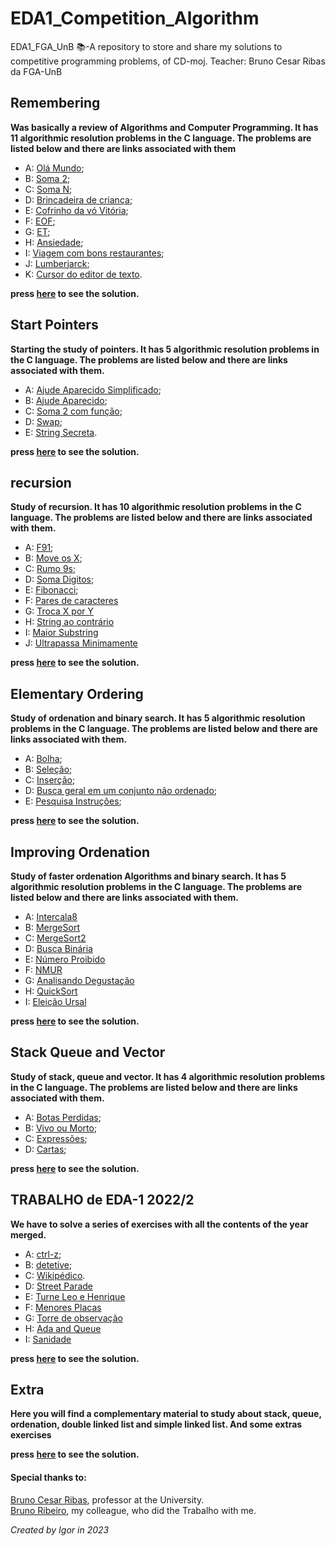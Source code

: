 # EDA1_Competition_Algorithm
EDA1_FGA_UnB 📚-A repository to store and share my solutions to competitive programming problems, of CD-moj.
Teacher: Bruno Cesar Ribas da FGA-UnB

## Remembering
<b>Was basically a review of Algorithms and Computer Programming. It has 11 algorithmic resolution problems in the C language. The problems are listed below and there are links associated with them</b>
-  A:  [Olá Mundo](https://moj.naquadah.com.br/contests/bcr-EDA1-2022_2-lista1-relembrando/olamundo.html);
-  B:  [Soma 2](https://moj.naquadah.com.br/contests/bcr-EDA1-2022_2-lista1-relembrando/soma2.html);
-  C:  [Soma N](https://moj.naquadah.com.br/contests/bcr-EDA1-2022_2-lista1-relembrando/soma.html);
-  D:  [Brincadeira de criança](https://moj.naquadah.com.br/contests/bcr-EDA1-2022_2-lista1-relembrando/mdp-2005-brincadeira.html);
-  E:  [Cofrinho da vó Vitória](https://br.spoj.com/problems/COFRE.pdf);
-  F:  [EOF](https://moj.naquadah.com.br/contests/bcr-EDA1-2022_2-lista1-relembrando/eof.html);
-  G:  [ET](https://moj.naquadah.com.br/contests/bcr-EDA1-2022_2-lista1-relembrando/printet.html);
-  H:  [Ansiedade](https://moj.naquadah.com.br/contests/bcr-EDA1-2022_2-lista1-relembrando/ansiedade.html);
-  I:  [Viagem com bons restaurantes](https://moj.naquadah.com.br/contests/bcr-EDA1-2022_2-lista1-relembrando/viagemaconselha.html);
-  J:  [Lumberjarck](https://moj.naquadah.com.br/contests/bcr-EDA1-2022_2-lista1-relembrando/lumberjack.html);
-  K:  [Cursor do editor de texto](https://moj.naquadah.com.br/contests/bcr-EDA1-2022_2-lista1-relembrando/cursor-miv-cima-baixo.html).
 
<b>press [here](https://github.com/igorpenhaa/EDA1_Competition_Algorithm/tree/main/Remembering) to see the solution.</b>
## Start Pointers
<b>Starting the study of pointers. It has 5 algorithmic resolution problems in the C language. The problems are listed below and there are links associated with them.</b>
- A: [Ajude Aparecido Simplificado](https://moj.naquadah.com.br/contests/bcr-EDA1-2022_2-lista2-ptr/ajude_simplificado.html);
- B: [Ajude Aparecido](https://moj.naquadah.com.br/contests/bcr-EDA1-2022_2-lista2-ptr/ajude.html);
- C: [Soma 2 com função](https://moj.naquadah.com.br/contests/bcr-EDA1-2022_2-lista2-ptr/soma2_funcao.html);
- D: [Swap](https://moj.naquadah.com.br/contests/bcr-EDA1-2022_2-lista2-ptr/swap.pdf);
- E: [String Secreta](https://moj.naquadah.com.br/contests/bcr-EDA1-2022_2-lista2-ptr/str-secreta.html).
 
<b>press [here](https://github.com/igorpenhaa/EDA1_Competition_Algorithm/tree/main/Start_Pointers) to see the solution.</b>
## recursion
<b>Study of recursion. It has 10 algorithmic resolution problems in the C language. The problems are listed below and there are links associated with them.</b>
- A: [F91](https://moj.naquadah.com.br/contests/bcr-EDA1-2022_2-lista3-recursao/f91.html);
- B: [Move os X](https://moj.naquadah.com.br/contests/bcr-EDA1-2022_2-lista3-recursao/moveX.html);
- C: [Rumo 9s](https://moj.naquadah.com.br/contests/bcr-EDA1-2022_2-lista3-recursao/rumo9s.html);
- D: [Soma Digitos](https://moj.naquadah.com.br/contests/bcr-EDA1-2022_2-lista3-recursao/soma-digitos.html);
- E: [Fibonacci](https://moj.naquadah.com.br/contests/bcr-EDA1-2022_2-lista3-recursao/fibonacci-memoizacao.html);
- F: [Pares de caracteres](https://moj.naquadah.com.br/contests/bcr-EDA1-2022_2-lista5-recursao/conta-pares-string.html)
- G: [Troca X por Y](https://moj.naquadah.com.br/contests/bcr-EDA1-2022_2-lista5-recursao/replaceXY.html)
- H: [String ao contrário](https://moj.naquadah.com.br/contests/bcr-EDA1-2022_2-lista5-recursao/string-contrario.html)
- I: [Maior Substring](https://moj.naquadah.com.br/contests/bcr-EDA1-2022_2-lista5-recursao/largest-substring.html)
- J: [Ultrapassa Minimamente](https://moj.naquadah.com.br/contests/bcr-EDA1-2022_2-lista5-recursao/ultrapassaminimamente.html)
 
<b>press [here](https://github.com/igorpenhaa/EDA1_Competition_Algorithm/tree/main/Recursion) to see the solution.</b>
 
## Elementary Ordering
<b>Study of ordenation and binary search. It has 5 algorithmic resolution problems in the C language. The problems are listed below and there are links associated with them.</b>
- A: [Bolha](https://moj.naquadah.com.br/contests/bcr-EDA1-2022_2-lista9-ordena-elementar/ordenasimples-bolha.html);
- B: [Seleção](https://moj.naquadah.com.br/contests/bcr-EDA1-2022_2-lista9-ordena-elementar/ordenasimples-selecao.html);
- C: [Inserção](https://moj.naquadah.com.br/contests/bcr-EDA1-2022_2-lista9-ordena-elementar/ordenainsercao.html);
- D: [Busca geral em um conjunto não ordenado](https://moj.naquadah.com.br/contests/bcr-EDA1-2022_2-lista9-ordena-elementar/busca-binaria-2.html);
- E: [Pesquisa Instruções](https://moj.naquadah.com.br/contests/bcr-EDA1-2022_2-lista9-ordena-elementar/pesquisa-instrucoes.html);
 
<b>press [here](https://github.com/igorpenhaa/EDA1_Competition_Algorithm/tree/main/Elementary_Ordering) to see the solution.</b>
 
## Improving Ordenation
<b>Study of faster ordenation Algorithms and binary search. It has 5 algorithmic resolution problems in the C language. The problems are listed below and there are links associated with them.</b>
- A: [Intercala8](https://moj.naquadah.com.br/contests/bcr-EDA1-2022_2-lista10-mergesort/intercala8.html)
- B: [MergeSort](https://moj.naquadah.com.br/contests/bcr-EDA1-2022_2-lista10-mergesort/ordenaelaborado.html)
- C: [MergeSort2](https://www.spoj.com/problems/MERGSORT.pdf)
- D: [Busca Binária](https://moj.naquadah.com.br/contests/bcr-EDA1-2022_2-lista10-mergesort/busca-binaria-1.html)
- E: [Número Proibido](https://moj.naquadah.com.br/contests/bcr-EDA1-2022_2-lista10-mergesort/proibido.html)
- F: [NMUR](https://moj.naquadah.com.br/contests/bcr-EDA1-2022_2-lista10-mergesort/nmur.html)
- G: [Analisando Degustação](https://moj.naquadah.com.br/contests/bcr-EDA1-2022_2-lista10-mergesort/sequencia-desgustacao.html)
- H: [QuickSort](https://moj.naquadah.com.br/contests/bcr-EDA1-2022_2-quicksort/ordenaelaborado.html)
- I: [Eleição Ursal](https://moj.naquadah.com.br/contests/bcr-EDA1-2022_2-quicksort/eleicao-ursal.html)

 
<b>press [here](https://github.com/igorpenhaa/EDA1_Competition_Algorithm/tree/main/Fast_ordenation) to see the solution.</b>
 
 ## Stack Queue and Vector
<b>Study of stack, queue and vector. It has 4 algorithmic resolution problems in the C language. The problems are listed below and there are links associated with them.</b>
- A: [Botas Perdidas](https://br.spoj.com/problems/BOTAS.pdf);
- B: [Vivo ou Morto](https://br.spoj.com/problems/VIVO.pdf);
- C: [Expressões](https://br.spoj.com/problems/EXPRES11.pdf);
- D: [Cartas](https://moj.naquadah.com.br/contests/bcr-EDA1-2022_2-lista12-filapilhavetor/cartas.html);


<b>press [here](https://github.com/igorpenhaa/EDA1_Competition_Algorithm/tree/main/Stack_Queue_Vector) to see the solution.</b>

## TRABALHO de EDA-1 2022/2
<b>We have to solve a series of exercises with all the contents of the year merged.</b>
- A: [ctrl-z](https://moj.naquadah.com.br/contests/bcr-EDA1-2022_2-trabalho/ctrl-z.html);
- B: [detetive](https://moj.naquadah.com.br/contests/bcr-EDA1-2022_2-trabalho/detetive.html);
- C: [Wikipédico](https://moj.naquadah.com.br/contests/bcr-EDA1-2022_2-trabalho/douglaswiki.html).
- D: [Street Parade](https://www.spoj.com/problems/STPAR.pdf)
- E: [Turne Leo e Henrique](https://moj.naquadah.com.br/contests/bcr-EDA1-2022_2-trabalho/turne.html)
- F: [Menores Placas](https://moj.naquadah.com.br/contests/bcr-EDA1-2022_2-trabalho/menores-placas.html)
- G: [Torre de observação](https://moj.naquadah.com.br/contests/bcr-EDA1-2022_2-trabalho/terreno.html)
- H: [Ada and Queue](https://www.spoj.com/problems/ADAQUEUE.pdf)
- I: [Sanidade](https://moj.naquadah.com.br/contests/bcr-EDA1-2022_2-trabalho/sanidade.html)
 
<b>press [here](https://github.com/igorpenhaa/EDA1_Competition_Algorithm/tree/main/TRABALHO) to see the solution.</b>

## Extra
<b>Here you will find a complementary material to study about stack, queue, ordenation, double linked list and simple linked list. And some extras exercises</b>

<b>press [here](https://github.com/igorpenhaa/EDA1_Competition_Algorithm/tree/main/Extra) to see the solution.</b>


#### Special thanks to:
[Bruno Cesar Ribas](https://github.com/bcribas?tab=repositories), professor at the University.  
[Bruno Ribeiro](https://github.com/BrunoRiibeiro), my colleague, who did the Trabalho with me.  


*Created by Igor in 2023*
